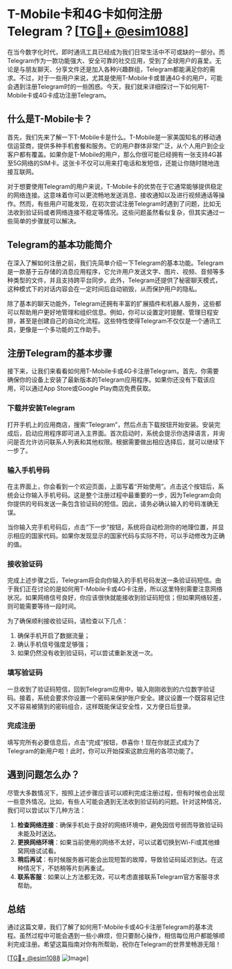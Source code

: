 # T-Mobile卡和4G卡如何注册Telegram？[[TG💪+ @esim1088](https://t.me/s/esim1088)]

在当今数字化时代，即时通讯工具已经成为我们日常生活中不可或缺的一部分。而Telegram作为一款功能强大、安全可靠的社交应用，受到了全球用户的喜爱。无论是与朋友聊天、分享文件还是加入各种兴趣群组，Telegram都能满足你的需求。不过，对于一些用户来说，尤其是使用T-Mobile卡或普通4G卡的用户，可能会遇到注册Telegram时的一些困惑。今天，我们就来详细探讨一下如何用T-Mobile卡或4G卡成功注册Telegram。

## 什么是T-Mobile卡？

首先，我们先来了解一下T-Mobile卡是什么。T-Mobile是一家美国知名的移动通信运营商，提供多种手机套餐和服务。它的用户群体非常广泛，从个人用户到企业客户都有覆盖。如果你是T-Mobile的用户，那么你很可能已经拥有一张支持4G甚至5G网络的SIM卡。这张卡不仅可以用来打电话和发短信，还能让你随时随地连接互联网。

对于想要使用Telegram的用户来说，T-Mobile卡的优势在于它通常能够提供稳定的网络连接。这意味着你可以更流畅地发送消息、接收通知以及进行视频通话等操作。然而，有些用户可能发现，在初次尝试注册Telegram时遇到了问题，比如无法收到验证码或者网络连接不稳定等情况。这些问题虽然看似复杂，但其实通过一些简单的步骤就可以解决。

## Telegram的基本功能简介

在深入了解如何注册之前，我们先简单介绍一下Telegram的基本功能。Telegram是一款基于云存储的消息应用程序，它允许用户发送文字、图片、视频、音频等多种类型的文件，并且支持跨平台同步。此外，Telegram还提供了秘密聊天模式，这种模式下的对话内容会在一定时间后自动销毁，从而保护用户的隐私。

除了基本的聊天功能外，Telegram还拥有丰富的扩展插件和机器人服务，这些都可以帮助用户更好地管理和组织信息。例如，你可以设置定时提醒、管理日程安排，甚至是创建自己的自动化流程。这些特性使得Telegram不仅仅是一个通讯工具，更像是一个多功能的工作助手。

## 注册Telegram的基本步骤

接下来，让我们来看看如何用T-Mobile卡或4G卡注册Telegram。首先，你需要确保你的设备上安装了最新版本的Telegram应用程序。如果你还没有下载该应用，可以通过App Store或Google Play商店免费获取。

### 下载并安装Telegram

打开手机上的应用商店，搜索“Telegram”，然后点击下载按钮开始安装。安装完成后，启动应用程序即可进入主界面。首次启动时，系统会提示你选择语言，并询问是否允许访问联系人列表和其他权限。根据需要做出相应选择后，就可以继续下一步了。

### 输入手机号码

在主界面上，你会看到一个欢迎页面，上面写着“开始使用”。点击这个按钮后，系统会让你输入手机号码。这是整个注册过程中最重要的一步，因为Telegram会向你提供的号码发送一条包含验证码的短信。因此，请务必确认输入的号码准确无误。

当你输入完手机号码后，点击“下一步”按钮，系统将自动检测你的地理位置，并显示相应的国家代码。如果你发现显示的国家代码与实际不符，可以手动修改为正确的值。

### 接收验证码

完成上述步骤之后，Telegram将会向你输入的手机号码发送一条验证码短信。由于我们正在讨论的是如何用T-Mobile卡或4G卡注册，所以这里特别需要注意网络状况。如果网络信号良好，你应该很快就能接收到验证码短信；但如果网络较差，则可能需要等待一段时间。

为了确保顺利接收验证码，请检查以下几点：
1. 确保手机开启了数据流量；
2. 确认手机信号强度足够强；
3. 如果仍然没有收到验证码，可以尝试重新发送一次。

### 填写验证码

一旦收到了验证码短信，回到Telegram应用中，输入刚刚收到的六位数字验证码。接着，系统会要求你设置一个密码来保护账户安全。建议设置一个既容易记住又不容易被猜到的密码组合，这样既能保证安全性，又方便日后登录。

### 完成注册

填写完所有必要信息后，点击“完成”按钮，恭喜你！现在你就正式成为了Telegram的新用户啦！此时，你可以开始探索这款应用的各项功能了。

## 遇到问题怎么办？

尽管大多数情况下，按照上述步骤应该可以顺利完成注册过程，但有时候也会出现一些意外情况。比如，有些人可能会遇到无法收到验证码的问题。针对这种情况，我们可以尝试以下几种方法：

1. **检查网络连接**：确保手机处于良好的网络环境中，避免因信号弱而导致验证码未能及时送达。
2. **更换网络环境**：如果当前使用的网络不太好，可以试着切换到Wi-Fi或其他蜂窝网络试试看。
3. **稍后再试**：有时候服务器可能会出现短暂的故障，导致验证码延迟到达。在这种情况下，不妨稍等片刻再重试。
4. **联系客服**：如果以上方法都无效，可以考虑直接联系Telegram官方客服寻求帮助。

## 总结

通过这篇文章，我们了解了如何用T-Mobile卡或4G卡注册Telegram的基本流程。虽然过程中可能会遇到一些小麻烦，但只要耐心操作，相信每位用户都能够顺利完成注册。希望这篇指南对你有所帮助，祝你在Telegram的世界里畅游无阻！

[[TG💪+ @esim1088](https://t.me/s/esim1088) ![Image](https://i.postimg.cc/4NQfJmqS/Snipaste-2025-05-13-00-14-12.png)]